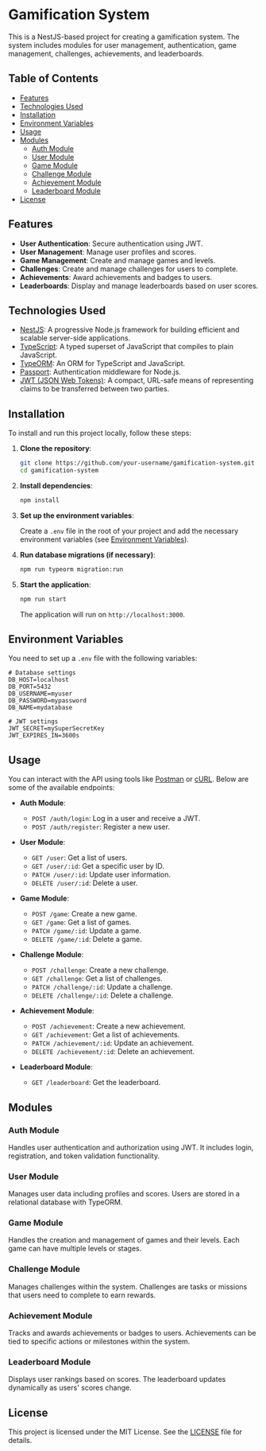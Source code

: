 # Gamification System

This is a NestJS-based project for creating a gamification system. The system includes modules for user management, authentication, game management, challenges, achievements, and leaderboards.

## Table of Contents

- [Features](#features)
- [Technologies Used](#technologies-used)
- [Installation](#installation)
- [Environment Variables](#environment-variables)
- [Usage](#usage)
- [Modules](#modules)
  - [Auth Module](#auth-module)
  - [User Module](#user-module)
  - [Game Module](#game-module)
  - [Challenge Module](#challenge-module)
  - [Achievement Module](#achievement-module)
  - [Leaderboard Module](#leaderboard-module)
- [License](#license)

## Features

- **User Authentication**: Secure authentication using JWT.
- **User Management**: Manage user profiles and scores.
- **Game Management**: Create and manage games and levels.
- **Challenges**: Create and manage challenges for users to complete.
- **Achievements**: Award achievements and badges to users.
- **Leaderboards**: Display and manage leaderboards based on user scores.

## Technologies Used

- [NestJS](https://nestjs.com/): A progressive Node.js framework for building efficient and scalable server-side applications.
- [TypeScript](https://www.typescriptlang.org/): A typed superset of JavaScript that compiles to plain JavaScript.
- [TypeORM](https://typeorm.io/): An ORM for TypeScript and JavaScript.
- [Passport](http://www.passportjs.org/): Authentication middleware for Node.js.
- [JWT (JSON Web Tokens)](https://jwt.io/): A compact, URL-safe means of representing claims to be transferred between two parties.

## Installation

To install and run this project locally, follow these steps:

1. **Clone the repository**:

   ```bash
   git clone https://github.com/your-username/gamification-system.git
   cd gamification-system
   ```

2. **Install dependencies**:

   ```bash
   npm install
   ```

3. **Set up the environment variables**:

   Create a `.env` file in the root of your project and add the necessary environment variables (see [Environment Variables](#environment-variables)).

4. **Run database migrations (if necessary)**:

   ```bash
   npm run typeorm migration:run
   ```

5. **Start the application**:

   ```bash
   npm run start
   ```

   The application will run on `http://localhost:3000`.

## Environment Variables

You need to set up a `.env` file with the following variables:

```plaintext
# Database settings
DB_HOST=localhost
DB_PORT=5432
DB_USERNAME=myuser
DB_PASSWORD=mypassword
DB_NAME=mydatabase

# JWT settings
JWT_SECRET=mySuperSecretKey
JWT_EXPIRES_IN=3600s
```

## Usage

You can interact with the API using tools like [Postman](https://www.postman.com/) or [cURL](https://curl.se/). Below are some of the available endpoints:

- **Auth Module**:

  - `POST /auth/login`: Log in a user and receive a JWT.
  - `POST /auth/register`: Register a new user.

- **User Module**:

  - `GET /user`: Get a list of users.
  - `GET /user/:id`: Get a specific user by ID.
  - `PATCH /user/:id`: Update user information.
  - `DELETE /user/:id`: Delete a user.

- **Game Module**:

  - `POST /game`: Create a new game.
  - `GET /game`: Get a list of games.
  - `PATCH /game/:id`: Update a game.
  - `DELETE /game/:id`: Delete a game.

- **Challenge Module**:

  - `POST /challenge`: Create a new challenge.
  - `GET /challenge`: Get a list of challenges.
  - `PATCH /challenge/:id`: Update a challenge.
  - `DELETE /challenge/:id`: Delete a challenge.

- **Achievement Module**:

  - `POST /achievement`: Create a new achievement.
  - `GET /achievement`: Get a list of achievements.
  - `PATCH /achievement/:id`: Update an achievement.
  - `DELETE /achievement/:id`: Delete an achievement.

- **Leaderboard Module**:
  - `GET /leaderboard`: Get the leaderboard.

## Modules

### Auth Module

Handles user authentication and authorization using JWT. It includes login, registration, and token validation functionality.

### User Module

Manages user data including profiles and scores. Users are stored in a relational database with TypeORM.

### Game Module

Handles the creation and management of games and their levels. Each game can have multiple levels or stages.

### Challenge Module

Manages challenges within the system. Challenges are tasks or missions that users need to complete to earn rewards.

### Achievement Module

Tracks and awards achievements or badges to users. Achievements can be tied to specific actions or milestones within the system.

### Leaderboard Module

Displays user rankings based on scores. The leaderboard updates dynamically as users' scores change.

## License

This project is licensed under the MIT License. See the [LICENSE](./LICENSE) file for details.
